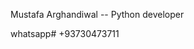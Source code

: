 Mustafa Arghandiwal --
Python developer

whatsapp# +93730473711


<!---
Mustafa-Arghandiwal/Mustafa-Arghandiwal is a ✨ special ✨ repository because its `README.md` (this file) appears on your GitHub profile.
You can click the Preview link to take a look at your changes.
--->
